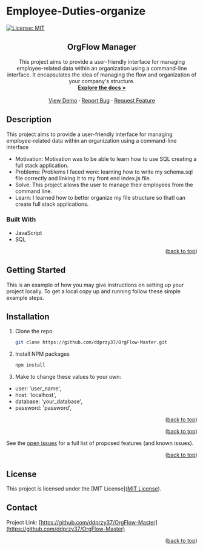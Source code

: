 # Employee-Duties-organize

[![License: MIT](https://img.shields.io/badge/License-MIT-yellow.svg)](https://opensource.org/licenses/MIT)
<a name="readme-top"></a>
<br />

<h2 align="center">OrgFlow Manager</h2>

  <p align="center">
    This project aims to provide a user-friendly interface for managing employee-related data within an organization using a command-line interface.  It encapsulates the idea of managing the flow and organization of your company's structure.
    <br />
    <a href="https://github.com/ddprzy37/OrgFlow-Master/"><strong>Explore the docs »</strong></a>
    <br />
    <br />
    <a href="https://drive.google.com/file/d/1VIEMotXB1vwVm251MSq93L4dCsxeOPnB/view">View Demo</a>
    ·
    <a href="https://github.com/ddprzy37/OrgFlow-Master/issues/new?labels=bug&template=bug-report---.md">Report Bug</a>
    ·
    <a href="https://github.com/ddprzy37/OrgFlow-Master/issues/new?labels=enhancement&template=feature-request---.md">Request Feature</a>
  </p>
</div>

## Description

This project aims to provide a user-friendly interface for managing employee-related data within an organization using a command-line interface

- Motivation: Motivation was to be able to learn how to use SQL creating a full stack application.
- Problems: Problems I faced were: learning how to write my schema.sql file correctly and linking it to my front end index.js file.
- Solve: This project allows the user to manage their employees from the command line.
- Learn: I learned how to better organize my file structure so thatI can create full stack applications.

### Built With
* JavaScript
* SQL


<p align="right">(<a href="#readme-top">back to top</a>)</p>

## Getting Started

This is an example of how you may give instructions on setting up your project locally.
To get a local copy up and running follow these simple example steps.

## Installation
1. Clone the repo
   ```sh
   git clone https://github.com/ddprzy37/OrgFlow-Master.git
   ```
2. Install NPM packages
   ```sh
   npm install
   ```
3. Make to change these values to your own:
*    user: 'user_name',
*    host: 'localhost',
*    database: 'your_database',
*    password: 'password',
<p align="right">(<a href="#readme-top">back to top</a>)</p>


<p align="right">(<a href="#readme-top">back to top</a>)</p>


See the [open issues](https://github.com/ddprzy37/OrgFlow-Master/issues) for a full list of proposed features (and known issues).

<p align="right">(<a href="#readme-top">back to top</a>)</p>

## License

This project is licensed under the [MIT License]([MIT License](https://opensource.org/licenses/MIT)).


## Contact

Project Link: [https://github.com/ddprzy37/OrgFlow-Master](https://github.com/ddprzy37/OrgFlow-Master)

<p align="right">(<a href="#readme-top">back to top</a>)</p>


